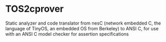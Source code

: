 # TOS2cprover
Static analyzer and code translator from nesC (network embedded C, the language of TinyOS, an embedded OS from Berkeley) to ANSI C, for use with an ANSI C model checker for assertion specifications

